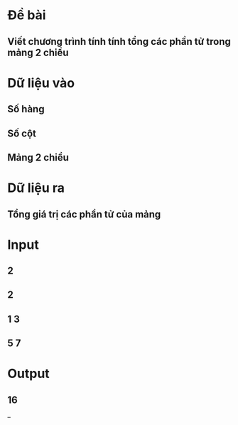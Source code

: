 # Đề bài
## Viết chương trình tính tính tổng các phần tử trong mảng 2 chiều
# Dữ liệu vào
##  Số hàng
##  Số cột
##  Mảng 2 chiều
# Dữ liệu ra
## Tổng giá trị các phần tử của mảng
# Input
## 2
## 2
## 1 3
## 5 7
# Output
## 16

–
